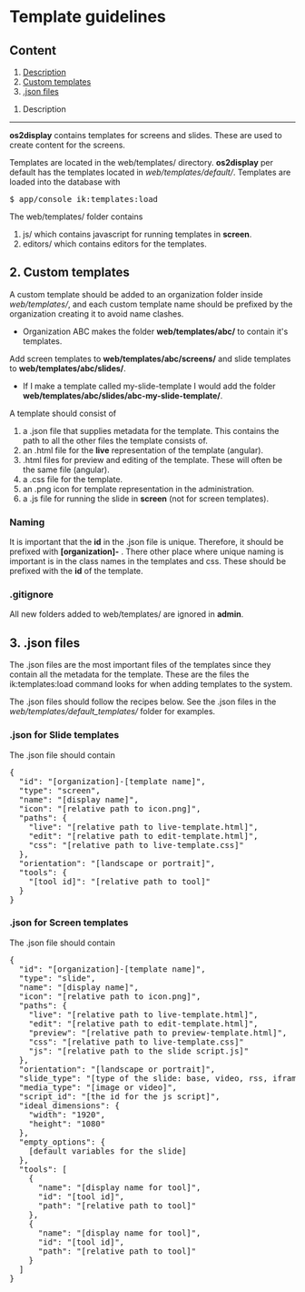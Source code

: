 Template guidelines
==========

Content
----------

1. [Description](#description)
2. [Custom templates](#custon-templates)
2. [.json files](#json)



<a name="description"></a>
1. Description
----------

__os2display__ contains templates for screens and slides. These are used to create content for the screens.

Templates are located in the web/templates/ directory. __os2display__ per default has the templates located in _web/templates/default/_. Templates are loaded into the database with 

<pre>
$ app/console ik:templates:load
</pre>

The web/templates/ folder contains 

1. js/ which contains javascript for running templates in __screen__.
2. editors/ which contains editors for the templates.



<a name="custom-templates"></a>
2. Custom templates
----------

A custom template should be added to an organization folder inside _web/templates/_, and each custom template name should be prefixed by the organization creating it to avoid name clashes.

- Organization ABC makes the folder __web/templates/abc/__ to contain it's templates.

Add screen templates to __web/templates/abc/screens/__ and slide templates to __web/templates/abc/slides/__.

- If I make a template called my-slide-template I would add the folder __web/templates/abc/slides/abc-my-slide-template/__.

A template should consist of

1. a .json file that supplies metadata for the template. This contains the path to all the other files the template consists of.
2. an .html file for the __live__ representation of the template (angular).
3. .html files for preview and editing of the template. These will often be the same file (angular). 
4. a .css file for the template.
5. an .png icon for template representation in the administration.
6. a .js file for running the slide in __screen__ (not for screen templates).

### Naming

It is important that the __id__ in the .json file is unique. Therefore, it should be prefixed with __[organization]-__ . There other place where unique naming is important is in the class names in the templates and css. These should be prefixed with the __id__ of the template.


### .gitignore

All new folders added to web/templates/ are ignored in __admin__.


<a name="json"></a>
3. .json files
----------

The .json files are the most important files of the templates since they contain all the metadata for the template. These are the files the ik:templates:load command looks for when adding templates to the system. 

The .json files should follow the recipes below. See the .json files in the _web/templates/default_templates/_ folder for examples. 

### .json for Slide templates

The .json file should contain 

<pre>
{
  "id": "[organization]-[template name]",
  "type": "screen",
  "name": "[display name]",
  "icon": "[relative path to icon.png]",
  "paths": {
    "live": "[relative path to live-template.html]",
    "edit": "[relative path to edit-template.html]",
    "css": "[relative path to live-template.css]"
  },
  "orientation": "[landscape or portrait]",
  "tools": {
    "[tool id]": "[relative path to tool]"
  }
}
</pre>


### .json for Screen templates

The .json file should contain

<pre>
{
  "id": "[organization]-[template name]",
  "type": "slide",
  "name": "[display name]",
  "icon": "[relative path to icon.png]",
  "paths": {
    "live": "[relative path to live-template.html]",
    "edit": "[relative path to edit-template.html]",
    "preview": "[relative path to preview-template.html]",
    "css": "[relative path to live-template.css]"
    "js": "[relative path to the slide script.js]"
  },
  "orientation": "[landscape or portrait]",
  "slide_type": "[type of the slide: base, video, rss, iframe, calendar]",
  "media_type": "[image or video]",
  "script_id": "[the id for the js script]",
  "ideal_dimensions": {
    "width": "1920",
    "height": "1080"
  },
  "empty_options": {
  	[default variables for the slide]
  },
  "tools": [
  	{
      "name": "[display name for tool]",
      "id": "[tool id]",
      "path": "[relative path to tool]"
    },
    {
      "name": "[display name for tool]",
      "id": "[tool id]",
      "path": "[relative path to tool]"
    }
  ]
}
</pre>
